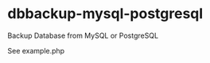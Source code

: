 dbbackup-mysql-postgresql
=========================

Backup Database from MySQL or PostgreSQL

See example.php


